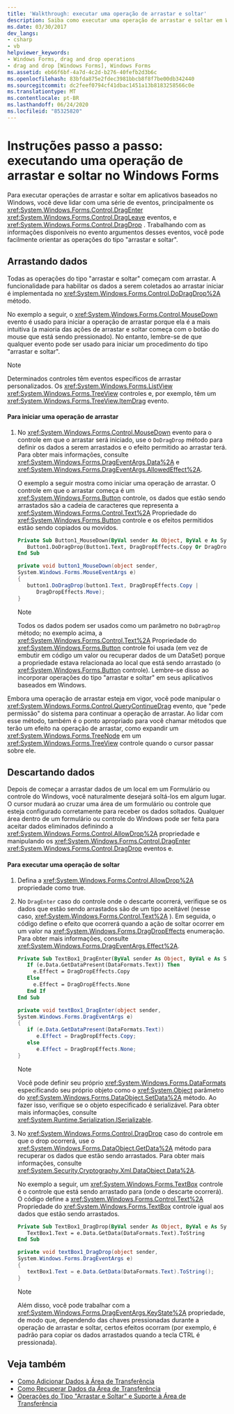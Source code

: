 ```yaml
---
title: 'Walkthrough: executar uma operação de arrastar e soltar'
description: Saiba como executar uma operação de arrastar e soltar em Windows Forms manipulando uma série de eventos, mais notavelmente os eventos DragEnter, DragLeave e DragDrop.
ms.date: 03/30/2017
dev_langs:
- csharp
- vb
helpviewer_keywords:
- Windows Forms, drag and drop operations
- drag and drop [Windows Forms], Windows Forms
ms.assetid: eb66f6bf-4a7d-4c2d-b276-40fefb2d3b6c
ms.openlocfilehash: 83bfda875e2fdec3981bbcb8f8f7be00db342440
ms.sourcegitcommit: dc2feef0794cf41dbac1451a13b8183258566c0e
ms.translationtype: MT
ms.contentlocale: pt-BR
ms.lasthandoff: 06/24/2020
ms.locfileid: "85325820"
---
```

# <a name="walkthrough-performing-a-drag-and-drop-operation-in-windows-forms"></a>Instruções passo a passo: executando uma operação de arrastar e soltar no Windows Forms
Para executar operações de arrastar e soltar em aplicativos baseados no Windows, você deve lidar com uma série de eventos, principalmente os <xref:System.Windows.Forms.Control.DragEnter> <xref:System.Windows.Forms.Control.DragLeave> eventos, e <xref:System.Windows.Forms.Control.DragDrop> . Trabalhando com as informações disponíveis no evento argumentos desses eventos, você pode facilmente orientar as operações do tipo "arrastar e soltar".  
  
## <a name="dragging-data"></a>Arrastando dados  
 Todas as operações do tipo "arrastar e soltar" começam com arrastar. A funcionalidade para habilitar os dados a serem coletados ao arrastar iniciar é implementada no <xref:System.Windows.Forms.Control.DoDragDrop%2A> método.  
  
 No exemplo a seguir, o <xref:System.Windows.Forms.Control.MouseDown> evento é usado para iniciar a operação de arrastar porque ela é a mais intuitiva (a maioria das ações de arrastar e soltar começa com o botão do mouse que está sendo pressionado). No entanto, lembre-se de que qualquer evento pode ser usado para iniciar um procedimento do tipo "arrastar e soltar".  
  
> [!NOTE]
> Determinados controles têm eventos específicos de arrastar personalizados. Os <xref:System.Windows.Forms.ListView> <xref:System.Windows.Forms.TreeView> controles e, por exemplo, têm um <xref:System.Windows.Forms.TreeView.ItemDrag> evento.  
  
#### <a name="to-start-a-drag-operation"></a>Para iniciar uma operação de arrastar  
  
1. No <xref:System.Windows.Forms.Control.MouseDown> evento para o controle em que o arrastar será iniciado, use o `DoDragDrop` método para definir os dados a serem arrastados e o efeito permitido ao arrastar terá. Para obter mais informações, consulte <xref:System.Windows.Forms.DragEventArgs.Data%2A> e <xref:System.Windows.Forms.DragEventArgs.AllowedEffect%2A>.  
  
     O exemplo a seguir mostra como iniciar uma operação de arrastar. O controle em que o arrastar começa é um <xref:System.Windows.Forms.Button> controle, os dados que estão sendo arrastados são a cadeia de caracteres que representa a <xref:System.Windows.Forms.Control.Text%2A> Propriedade do <xref:System.Windows.Forms.Button> controle e os efeitos permitidos estão sendo copiados ou movidos.  
  
    ```vb  
    Private Sub Button1_MouseDown(ByVal sender As Object, ByVal e As System.Windows.Forms.MouseEventArgs) Handles Button1.MouseDown  
       Button1.DoDragDrop(Button1.Text, DragDropEffects.Copy Or DragDropEffects.Move)  
    End Sub  
    ```  
  
    ```csharp  
    private void button1_MouseDown(object sender,
    System.Windows.Forms.MouseEventArgs e)  
    {  
       button1.DoDragDrop(button1.Text, DragDropEffects.Copy |
          DragDropEffects.Move);  
    }  
    ```  
  
    > [!NOTE]
    > Todos os dados podem ser usados como um parâmetro no `DoDragDrop` método; no exemplo acima, a <xref:System.Windows.Forms.Control.Text%2A> Propriedade do <xref:System.Windows.Forms.Button> controle foi usada (em vez de embutir em código um valor ou recuperar dados de um DataSet) porque a propriedade estava relacionada ao local que está sendo arrastado (o <xref:System.Windows.Forms.Button> controle). Lembre-se disso ao incorporar operações do tipo "arrastar e soltar" em seus aplicativos baseados em Windows.  
  
 Embora uma operação de arrastar esteja em vigor, você pode manipular o <xref:System.Windows.Forms.Control.QueryContinueDrag> evento, que "pede permissão" do sistema para continuar a operação de arrastar. Ao lidar com esse método, também é o ponto apropriado para você chamar métodos que terão um efeito na operação de arrastar, como expandir um <xref:System.Windows.Forms.TreeNode> em um <xref:System.Windows.Forms.TreeView> controle quando o cursor passar sobre ele.  
  
## <a name="dropping-data"></a>Descartando dados  
 Depois de começar a arrastar dados de um local em um Formulário ou controle do Windows, você naturalmente desejará soltá-los em algum lugar. O cursor mudará ao cruzar uma área de um formulário ou controle que esteja configurado corretamente para receber os dados soltados. Qualquer área dentro de um formulário ou controle do Windows pode ser feita para aceitar dados eliminados definindo a <xref:System.Windows.Forms.Control.AllowDrop%2A> propriedade e manipulando os <xref:System.Windows.Forms.Control.DragEnter> <xref:System.Windows.Forms.Control.DragDrop> eventos e.  
  
#### <a name="to-perform-a-drop"></a>Para executar uma operação de soltar  
  
1. Defina a <xref:System.Windows.Forms.Control.AllowDrop%2A> propriedade como true.  
  
2. No `DragEnter` caso do controle onde o descarte ocorrerá, verifique se os dados que estão sendo arrastados são de um tipo aceitável (nesse caso, <xref:System.Windows.Forms.Control.Text%2A> ). Em seguida, o código define o efeito que ocorrerá quando a ação de soltar ocorrer em um valor na <xref:System.Windows.Forms.DragDropEffects> enumeração. Para obter mais informações, consulte <xref:System.Windows.Forms.DragEventArgs.Effect%2A>.  
  
    ```vb  
    Private Sub TextBox1_DragEnter(ByVal sender As Object, ByVal e As System.Windows.Forms.DragEventArgs) Handles TextBox1.DragEnter  
       If (e.Data.GetDataPresent(DataFormats.Text)) Then  
         e.Effect = DragDropEffects.Copy  
       Else  
         e.Effect = DragDropEffects.None  
       End If  
    End Sub  
    ```  
  
    ```csharp  
    private void textBox1_DragEnter(object sender,
    System.Windows.Forms.DragEventArgs e)  
    {  
       if (e.Data.GetDataPresent(DataFormats.Text))
          e.Effect = DragDropEffects.Copy;  
       else  
          e.Effect = DragDropEffects.None;  
    }  
    ```  
  
    > [!NOTE]
    > Você pode definir seu próprio <xref:System.Windows.Forms.DataFormats> especificando seu próprio objeto como o <xref:System.Object> parâmetro do <xref:System.Windows.Forms.DataObject.SetData%2A> método. Ao fazer isso, verifique se o objeto especificado é serializável. Para obter mais informações, consulte <xref:System.Runtime.Serialization.ISerializable>.  
  
3. No <xref:System.Windows.Forms.Control.DragDrop> caso do controle em que o drop ocorrerá, use o <xref:System.Windows.Forms.DataObject.GetData%2A> método para recuperar os dados que estão sendo arrastados. Para obter mais informações, consulte <xref:System.Security.Cryptography.Xml.DataObject.Data%2A>.  
  
     No exemplo a seguir, um <xref:System.Windows.Forms.TextBox> controle é o controle que está sendo arrastado para (onde o descarte ocorrerá). O código define a <xref:System.Windows.Forms.Control.Text%2A> Propriedade do <xref:System.Windows.Forms.TextBox> controle igual aos dados que estão sendo arrastados.  
  
    ```vb  
    Private Sub TextBox1_DragDrop(ByVal sender As Object, ByVal e As System.Windows.Forms.DragEventArgs) Handles TextBox1.DragDrop  
       TextBox1.Text = e.Data.GetData(DataFormats.Text).ToString  
    End Sub  
    ```  
  
    ```csharp  
    private void textBox1_DragDrop(object sender,
    System.Windows.Forms.DragEventArgs e)  
    {  
       textBox1.Text = e.Data.GetData(DataFormats.Text).ToString();  
    }  
    ```  
  
    > [!NOTE]
    > Além disso, você pode trabalhar com a <xref:System.Windows.Forms.DragEventArgs.KeyState%2A> propriedade, de modo que, dependendo das chaves pressionadas durante a operação de arrastar e soltar, certos efeitos ocorram (por exemplo, é padrão para copiar os dados arrastados quando a tecla CTRL é pressionada).  
  
## <a name="see-also"></a>Veja também

- [Como Adicionar Dados à Área de Transferência](how-to-add-data-to-the-clipboard.md)
- [Como Recuperar Dados da Área de Transferência](how-to-retrieve-data-from-the-clipboard.md)
- [Operações do Tipo "Arrastar e Soltar" e Suporte à Área de Transferência](drag-and-drop-operations-and-clipboard-support.md)
